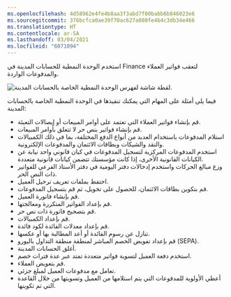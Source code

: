 ```yaml
---
ms.openlocfilehash: 4d58962e4fe4b8aa3f3abd7f00babb6b846023e6
ms.sourcegitcommit: 376bcfca0ae39f70ac627a080fe4b4c3db34e466
ms.translationtype: HT
ms.contentlocale: ar-SA
ms.lasthandoff: 03/04/2021
ms.locfileid: "6071094"
---
```


استخدم الوحدة النمطية للحسابات المدينة في Finance لتعقب فواتير العملاء والمدفوعات الواردة.
 
![لقطة شاشة لفهرس الوحدة النمطية الخاصة بالحسابات المدينة.](../media/accounts-receivable.png)

فيما يلي أمثلة على المهام التي يمكنك تنفيذها في الوحدة النمطية الخاصة بالحسابات المدينة:

-   قم بإنشاء فواتير العملاء التي تعتمد على أوامر المبيعات أو إيصالات التعبئة.
-   قم بإنشاء فواتير بنص حر لا تتعلق بأوامر المبيعات.
-   استلام المدفوعات باستخدام العديد من أنواع الدفع المختلفة، بما في ذلك الكمبيالات والنقد والشيكات وبطاقات الائتمان والمدفوعات الإلكترونية.
-   استخدم المدفوعات المركزية لتسجيل المدفوعات في كيان قانوني واحد نيابة عن الكيانات القانونية الأخرى، إذا كانت مؤسستك تتضمن كيانات قانونية متعددة.
-   وزع مبالغ الحركات واستخدم إدخالات دفتر اليومية في دفتر الأستاذ الفرعي للفواتير ذات النص الحر.
-   احتفظ بملفات تعريف ترحيل العميل.
-   قم بتكوين بطاقات الائتمان، للحصول على تخويل، ثم قم بتسجيل المدفوعات.
-   قم بإنشاء فاتورة العميل.
-   قم بإعداد الفواتير المتكررة ومعالجتها.
-   قم بتصحيح فاتورة ذات نص حر.
-   قم بإعداد الكمبيالات.
-   قم بإعداد معدلات الفائدة لكود فائدة.
-   تنازل عن رسوم الفائدة أو أعد المطالبة بها أو عكسها.
-   قم بإعداد تفويض الخصم المباشر لمنطقة منطقة التداول باليورو (SEPA).
-   أغلق الحسابات المدينة.
-   استخدم دفعة العميل لتسوية فواتير متعددة تمتد عبر عدة فترات خصم.
-   قم بتعويض العملاء.
-   تعامل مع مدفوعات العميل لمبلغ جزئي.
-   أعطي الأولوية للمدفوعات التي يتم استلامها من العميل وتسويتها من خلال القاعدة التي تم تكوينها.
